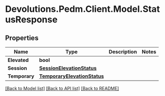 # Devolutions.Pedm.Client.Model.StatusResponse

## Properties

Name | Type | Description | Notes
------------ | ------------- | ------------- | -------------
**Elevated** | **bool** |  | 
**Session** | [**SessionElevationStatus**](SessionElevationStatus.md) |  | 
**Temporary** | [**TemporaryElevationStatus**](TemporaryElevationStatus.md) |  | 

[[Back to Model list]](../README.md#documentation-for-models) [[Back to API list]](../README.md#documentation-for-api-endpoints) [[Back to README]](../README.md)

